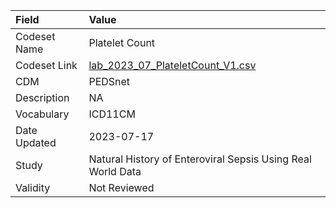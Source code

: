 |Field        |Value                                                       |
|:------------|:-----------------------------------------------------------|
|Codeset Name |Platelet Count                                              |
|Codeset Link |[lab_2023_07_PlateletCount_V1.csv](https://github.com/PEDSnet/Variable-Dictionary/blob/main/lab_meas/lab_2023_07_PlateletCount_V1.csv)|
|CDM          |PEDSnet                                                     |
|Description  |NA                                                          |
|Vocabulary   |ICD11CM                                                     |
|Date Updated |2023-07-17                                                  |
|Study        |Natural History of Enteroviral Sepsis Using Real World Data |
|Validity     |Not Reviewed                                                |
